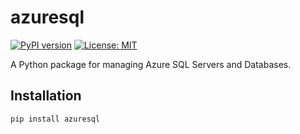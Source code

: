 # azuresql

[![PyPI version](https://badge.fury.io/py/azuresql.svg)](https://badge.fury.io/py/azuresql)
[![License: MIT](https://img.shields.io/badge/License-MIT-yellow.svg)](https://opensource.org/licenses/MIT)

A Python package for managing Azure SQL Servers and Databases.

## Installation
```bash
pip install azuresql
